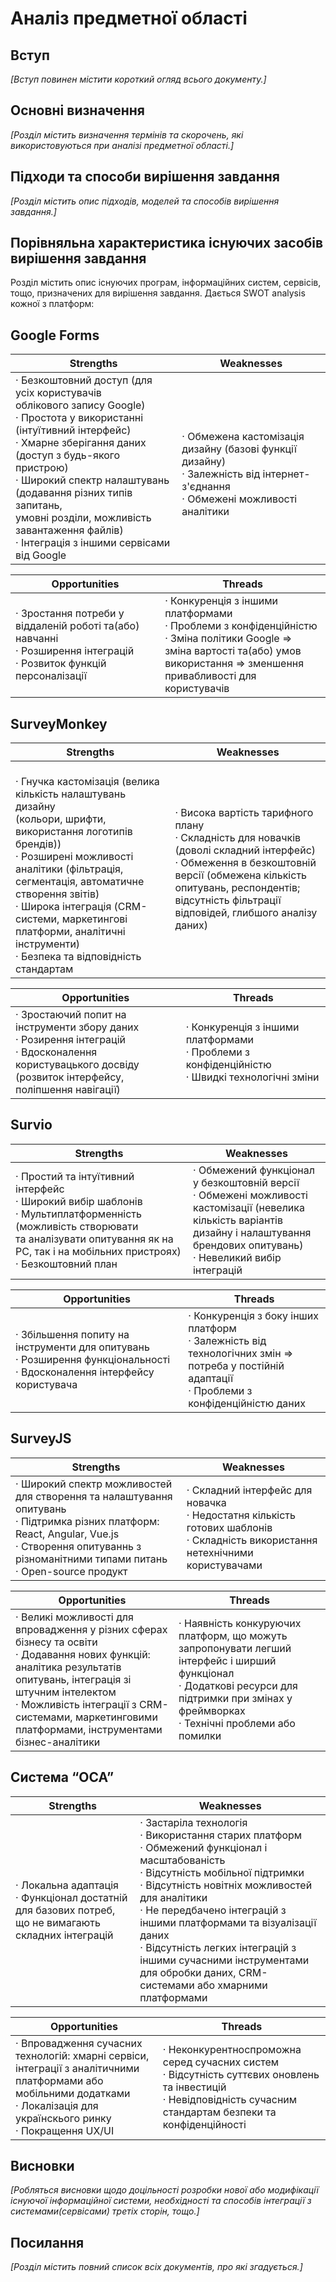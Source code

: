 # Аналіз предметної області

## Вступ

*[Вступ повинен містити короткий огляд всього документу.]*


## Основні визначення

*[Розділ містить визначення термінів та скорочень, які використовуються при аналізі предметної області.]*

## Підходи та способи вирішення завдання

*[Розділ містить опис підходів, моделей та способів вирішення завдання.]*

## Порівняльна характеристика існуючих засобів вирішення завдання

Розділ містить опис існуючих програм, інформаційних систем, сервісів, тощо, призначених для вирішення завдання. Дається SWOT analysis кожної з платформ:

## Google Forms
|Strengths|Weaknesses|
|---------|----------|
|· Безкоштовний доступ (для усіх користувачів <br>облікового запису Google)<br>· Простота у використанні (інтуїтивний інтерфейс)<br>· Хмарне зберігання даних (доступ з будь-якого пристрою)<br>· Широкий спектр налаштувань (додавання різних типів запитань, <br>умовні розділи, можливість завантаження файлів)<br>· Інтеграція з іншими сервісами від Google|<br>· Обмежена кастомізація дизайну (базові функції дизайну)<br>· Залежність від інтернет-з'єднання <br>· Обмежені можливості аналітики|

|Opportunities|Threads|
|---------|----------|
|· Зростання потреби у віддаленій роботі та(або) навчанні <br>· Розширення інтеграцій <br>· Розвиток функцій персоналізації|· Конкуренція з іншими платформами <br>· Проблеми з конфіденційністю <br>· Зміна політики Google => зміна вартості та(або) умов<br>використання => зменшення привабливості для користувачів|

## SurveyMonkey
|Strengths|Weaknesses|
|---------|----------|
|<br>· Гнучка кастомізація (велика кількість налаштувань дизайну<br> (кольори, шрифти, використання логотипів брендів))<br>· Розширені можливості аналітики (фільтрація, <br> сегментація, автоматичне створення звітів)<br>· Широка інтеграція (CRM-системи, маркетингові платформи, аналітичні інструменти) <br>· Безпека та відповідність стандартам|· Висока вартість тарифного плану<br>· Складність для новачків (доволі складний інтерфейс)<br>· Обмеження в безкоштовній версії (обмежена кількість опитувань, респондентів; <br>відсутність фільтрації відповідей, глибшого аналізу даних)|

|Opportunities|Threads|
|---------|----------|
|· Зростаючий попит на інструменти збору даних <br>· Розирення інтеграцій <br>· Вдосконалення користувацького досвіду <br>(розвиток інтерфейсу, поліпшення навігації)|· Конкуренція з іншими платформами <br>· Проблеми з конфіденційністю <br>· Швидкі технологічні зміни|

## Survio
|Strengths|Weaknesses|
|---------|----------|
|· Простий та інтуїтивний інтерфейс <br>· Широкий вибір шаблонів <br>· Мультиплатформенність (можливість створювати<br> та аналізувати опитування як на PC, так і на мобільних пристроях)<br>· Безкоштовний план|· Обмежений функціонал у безкоштовній версії <br>· Обмежені можливості кастомізації (невелика кількість варіантів <br>дизайну і налаштування брендових опитувань)<br>· Невеликий вибір інтеграцій|

|Opportunities|Threads|
|---------|----------|
|· Збільшення попиту на інструменти для опитувань <br>· Розширення функціональності <br>· Вдосконалення інтерфейсу користувача|· Конкуренція з боку інших платформ <br>· Залежність від технологічних змін => <br>потреба у постійній адаптації<br>· Проблеми з конфіденційністю даних|

## SurveyJS
|Strengths|Weaknesses|
|---------|----------|
|· Широкий спектр можливостей для створення та налаштування опитувань<br>· Підтримка різних платформ: React, Angular, Vue.js<br>· Створення опитуваннь з різноманітними типами питань<br>· Оpen-source продукт<br> |· Складний інтерфейс для новачка<br>· Недостатня кількість готових шаблонів<br>· Складність використання нетехнічними користувачами| 

|Opportunities|Threads|
|---------|----------|
|· Великі можливості для впровадження у різних сферах бізнесу та освіти<br>· Додавання нових функцій: аналітика результатів опитувань, інтеграція зі штучним інтелектом<br>· Можливість інтеграції з CRM-системами, маркетинговими платформами, інструментами бізнес-аналітики|· Наявність конкуруючих платформ, що можуть запропонувати легший інтерфейс і ширший функціонал<br>· Додаткові ресурси для підтримки при змінах у фреймворках<br>· Технічні проблеми або помилки |

## Система “ОСА”
|Strengths|Weaknesses|
|---------|----------|
|· Локальна адаптація<br>· Функціонал достатній для базових потреб, що не вимагають складних інтеграцій  |· Застаріла технологія<br>· Використання старих платформ<br>· Обмежений функціонал і масштабованість<br>· Відсутність мобільної підтримки<br>· Відсутність новітніх можливостей для аналітики<br>· Не передбачено інтеграцій з іншими платформами та візуалізації даних<br>· Відсутність легких інтеграцій з іншими сучасними інструментами для обробки даних, CRM-системами або хмарними платформами |

|Opportunities|Threads|
|---------|----------|
|· Впровадження сучасних технологій: хмарні сервіси, інтеграції з аналітичними платформами або мобільними додатками<br>· Локалізація для українскього ринку<br>· Покращення UX/UI|· Неконкурентноспроможна серед сучасних систем <br>·  Відсутність суттєвих оновлень та інвестицій<br>· Невідповідність сучасним стандартам безпеки та конфіденційності|

 

## Висновки

*[Робляться висновки щодо доцільності розробки нової або модифікації існуючої інформаційної системи, необхідності та способів інтеграції з системами(сервісами) третіх сторін, тощо.]*

## Посилання

*[Розділ містить повний список всіх документів, про які згадується.]*

